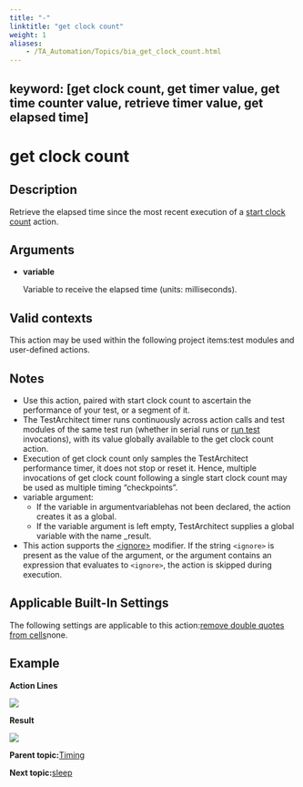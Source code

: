 ```yaml
--- 
title: "-"
linktitle: "get clock count"
weight: 1
aliases: 
    - /TA_Automation/Topics/bia_get_clock_count.html
---
```

keyword: [get clock count, get timer value, get time counter value, retrieve timer value, get elapsed time]
---

# get clock count

## Description

Retrieve the elapsed time since the most recent execution of a [start clock count](bia_start_clock_count.html) action.

## Arguments

-   **variable**

    Variable to receive the elapsed time \(units: milliseconds\).


## Valid contexts

This action may be used within the following project items:test modules and user-defined actions.

## Notes

-   Use this action, paired with start clock count to ascertain the performance of your test, or a segment of it.
-   The TestArchitect timer runs continuously across action calls and test modules of the same test run \(whether in serial runs or [run test](bia_run_test.html) invocations\), with its value globally available to the get clock count action.
-   Execution of get clock count only samples the TestArchitect performance timer, it does not stop or reset it. Hence, multiple invocations of get clock count following a single start clock count may be used as multiple timing “checkpoints”.
-   variable argument:
    -   If the variable in argumentvariablehas not been declared, the action creates it as a global.
    -   If the variable argument is left empty, TestArchitect supplies a global variable with the name \_result.
-   This action supports the [<ignore\>](/images//Images/TA_Automation/Topics/Ignoring_action.html) modifier. If the string `<ignore>` is present as the value of the argument, or the argument contains an expression that evaluates to `<ignore>`, the action is skipped during execution.

## Applicable Built-In Settings

The following settings are applicable to this action:[remove double quotes from cells](bis_remove_double_quotes_from_cells.html)none.

## Example

**Action Lines**

![](/images//Images/bia_get_clock_count_pgm.png)

**Result**

![](/images//Images/bia_get_clock_count_res.png)

**Parent topic:**[Timing](/TA_Automation/Topics/bia_Timing.html)

**Next topic:**[sleep](/TA_Automation/Topics/bia_sleep.html)

